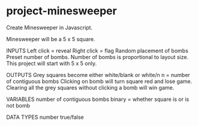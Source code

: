 # project-minesweeper
Create Minesweeper in Javascript.

Minesweeper will be a 5 x 5 square.


INPUTS
Left click = reveal
Right click = flag
Random placement of bombs
Preset number of bombs. Number of bombs is proportional to layout size. This project will start with 5 x 5 only.


OUTPUTS
Grey squares become either white/blank or white/n
n = number of contiguous bombs
Clicking on bomb will turn square red and lose game.
Clearing all the grey squares without clicking a bomb will win game.


VARIABLES
number of contiguous bombs
binary = whether square is or is not bomb


DATA TYPES
number
true/false
